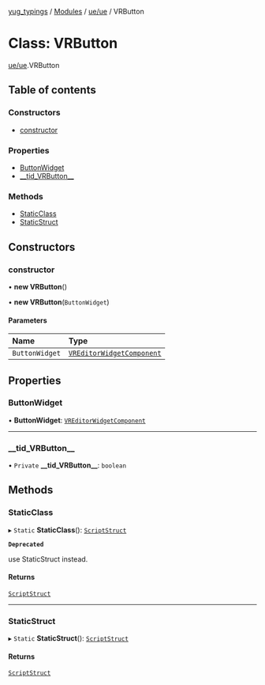 [yug_typings](../README.md) / [Modules](../modules.md) / [ue/ue](../modules/ue_ue.md) / VRButton

# Class: VRButton

[ue/ue](../modules/ue_ue.md).VRButton

## Table of contents

### Constructors

- [constructor](ue_ue.VRButton.md#constructor)

### Properties

- [ButtonWidget](ue_ue.VRButton.md#buttonwidget)
- [\_\_tid\_VRButton\_\_](ue_ue.VRButton.md#__tid_vrbutton__)

### Methods

- [StaticClass](ue_ue.VRButton.md#staticclass)
- [StaticStruct](ue_ue.VRButton.md#staticstruct)

## Constructors

### constructor

• **new VRButton**()

• **new VRButton**(`ButtonWidget`)

#### Parameters

| Name | Type |
| :------ | :------ |
| `ButtonWidget` | [`VREditorWidgetComponent`](ue_ue.VREditorWidgetComponent.md) |

## Properties

### ButtonWidget

• **ButtonWidget**: [`VREditorWidgetComponent`](ue_ue.VREditorWidgetComponent.md)

___

### \_\_tid\_VRButton\_\_

• `Private` **\_\_tid\_VRButton\_\_**: `boolean`

## Methods

### StaticClass

▸ `Static` **StaticClass**(): [`ScriptStruct`](ue_ue.ScriptStruct.md)

**`Deprecated`**

use StaticStruct instead.

#### Returns

[`ScriptStruct`](ue_ue.ScriptStruct.md)

___

### StaticStruct

▸ `Static` **StaticStruct**(): [`ScriptStruct`](ue_ue.ScriptStruct.md)

#### Returns

[`ScriptStruct`](ue_ue.ScriptStruct.md)
